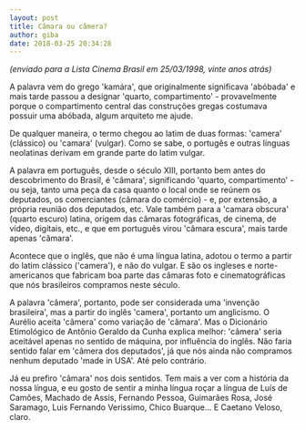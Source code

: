 ```yaml
---
layout: post
title: Câmara ou câmera?
author: giba
date: 2018-03-25 20:34:28
---
```

*(enviado para a Lista Cinema Brasil em 25/03/1998, vinte anos atrás)*

A palavra vem do grego 'kamára', que originalmente significava 'abóbada' e mais tarde passou a designar 'quarto, compartimento' - provavelmente porque o compartimento central das construções gregas costumava possuir uma abóbada, algum arquiteto me ajude.

De qualquer maneira, o termo chegou ao latim de duas formas: 'camera' (clássico) ou 'camara' (vulgar). Como se sabe, o portugês e outras línguas neolatinas derivam em grande parte do latim vulgar.

A palavra em português, desde o século XIII, portanto bem antes do descobrimento do Brasil, é 'câmara', significando 'quarto, compartimento' - ou seja, tanto uma peça da casa quanto o local onde se reúnem os deputados, os comerciantes (câmara do comércio) - e, por extensão, a própria reunião dos deputados, etc. Vale também para a 'camara obscura' (quarto escuro) latina, origem das câmaras fotográficas, de cinema, de vídeo, digitais, etc., e que em português virou 'câmara escura', mais tarde apenas 'câmara'.

Acontece que o inglês, que não é uma língua latina, adotou o termo a partir do latim clássico ('camera'), e não do vulgar. E são os ingleses e norte-americanos que fabricam boa parte das câmaras foto e cinematográficas que nós brasileiros compramos neste século.

A palavra 'câmera', portanto, pode ser considerada uma 'invenção brasileira', mas a partir do inglês 'camera', portanto um anglicismo. O Aurélio aceita 'câmera' como variação de 'câmara'. Mas o Dicionário Etimológico de Antônio Geraldo da Cunha explica melhor: 'câmera' seria aceitável apenas no sentido de máquina, por influência do inglês. Não faria sentido falar em 'câmera dos deputados', já que nós ainda não compramos nenhum deputado 'made in USA'. Até pelo contrário.

Já eu prefiro 'câmara' nos dois sentidos. Tem mais a ver com a história da nossa língua, e eu gosto de sentir a minha língua roçar a língua de Luís de Camões, Machado de Assis, Fernando Pessoa, Guimarães Rosa, José Saramago, Luis Fernando Verissimo, Chico Buarque... E Caetano Veloso, claro.